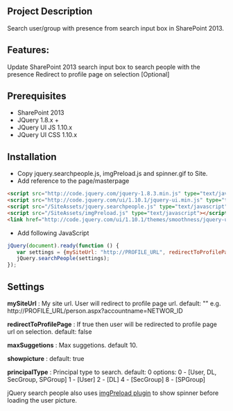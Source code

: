 Project Description
--------------------------------------

Search user/group with presence from search input box in SharePoint 2013. 

Features:
--------------------------------------

Update SharePoint 2013 search input box to search people with the presence
Redirect to profile page on selection [Optional] 

Prerequisites
--------------------------------------

- SharePoint 2013
- JQuery 1.8.x +
- JQuery UI JS 1.10.x
- JQuery UI CSS 1.10.x

Installation
--------------------------------------

- Copy jquery.searchpeople.js, imgPreload.js and spinner.gif to Site.
- Add reference to the page/masterpage
```html
<script src="http://code.jquery.com/jquery-1.8.3.min.js" type="text/javascript"></script>
<script src="http://code.jquery.com/ui/1.10.1/jquery-ui.min.js" type="text/javascript"></script>
<script src="/SiteAssets/jquery.searchpeople.js" type="text/javascript"></script>
<script src="/SiteAssets/imgPreload.js" type="text/javascript"></script>
<link href="http://code.jquery.com/ui/1.10.1/themes/smoothness/jquery-ui.css" type="text/css"/>
```
- Add following JavaScript
```js
jQuery(document).ready(function () {
   var settings = {mySiteUrl: "http://PROFILE_URL", redirectToProfilePage: false, maxSuggetions: 20, showpicture: true, principleType: 1}
   jQuery.searchPeople(settings); 
}); 
```
Settings
--------------------------------------

**mySiteUrl** : 
My site url. User will redirect to profile page url. default: ""
e.g.  http://PROFILE_URL/person.aspx?accountname=NETWOR_ID 

**redirectToProfilePage** : 
    If true then user will be redirected to profile page url on selection. default: false

**maxSuggetions** : 
    Max suggetions. default 10.

**showpicture** : 
    default: true

**principalType** : 
    Principal type to search. default: 0
    options: 
        0 - [User, DL, SecGroup, SPGroup]
        1 - [User]
        2 - [DL]
        4 - [SecGroup]
        8 - [SPGroup]

jQuery search people also uses [imgPreload plugin](http://denysonique.github.io/imgPreload/) to show spinner before loading the user picture.
